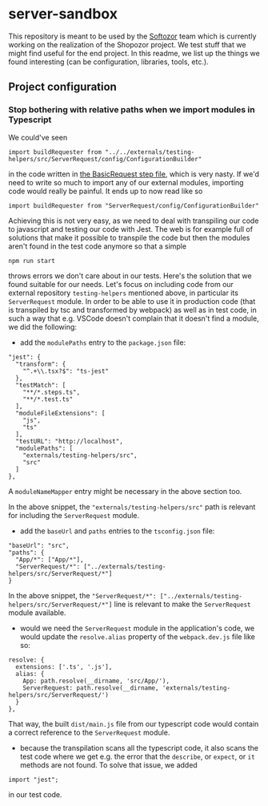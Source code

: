 # server-sandbox
This repository is meant to be used by the [Softozor](http://www.softozor.ch) team which is currently working on the realization of the Shopozor project. We test stuff that we might find useful for the end project. In this readme, we list up the things we found interesting (can be configuration, libraries, tools, etc.).

## Project configuration

### Stop bothering with relative paths when we import modules in Typescript

We could've seen 

```
import buildRequester from "../../externals/testing-helpers/src/ServerRequest/config/ConfigurationBuilder"
```

in the code written in [the BasicRequest step file](https://github.com/zadigus/server-sandbox/blob/master/spec/steps/BasicRequest.steps.ts), which is very nasty. If we'd need to write so much to import any of our external modules, importing code would really be painful. It ends up to now read like so

```
import buildRequester from "ServerRequest/config/ConfigurationBuilder"
```

Achieving this is not very easy, as we need to deal with transpiling our code to javascript and testing our code with Jest. The web is for example full of solutions that make it possible to transpile the code but then the modules aren't found in the test code anymore so that a simple 

```
npm run start
```

throws errors we don't care about in our tests. Here's the solution that we found suitable for our needs. Let's focus on including code from our external repository `testing-helpers` mentioned above, in particular its `ServerRequest` module. In order to be able to use it in production code (that is transpiled by tsc and transformed by webpack) as well as in test code, in such a way that e.g. VSCode doesn't complain that it doesn't find a module, we did the following:

* add the `modulePaths` entry to the `package.json` file: 

```
"jest": {
  "transform": {
    "^.+\\.tsx?$": "ts-jest"
  },
  "testMatch": [
    "**/*.steps.ts",
    "**/*.test.ts"
  ],
  "moduleFileExtensions": [
    "js",
    "ts"
  ],
  "testURL": "http://localhost",
  "modulePaths": [
    "externals/testing-helpers/src",
    "src"
  ]
},
```

A `moduleNameMapper` entry might be necessary in the above section too.

In the above snippet, the `"externals/testing-helpers/src"` path is relevant for including the `ServerRequest` module. 

* add the `baseUrl` and `paths` entries to the `tsconfig.json` file:

```
"baseUrl": "src",
"paths": {
  "App/*": ["App/*"],
  "ServerRequest/*": ["../externals/testing-helpers/src/ServerRequest/*"]
}
```

In the above snippet, the `"ServerRequest/*": ["../externals/testing-helpers/src/ServerRequest/*"]` line is relevant to make the `ServerRequest` module available.

* would we need the `ServerRequest` module in the application's code, we would update the `resolve.alias` property of the `webpack.dev.js` file like so:

```
resolve: {
  extensions: ['.ts', '.js'],
  alias: {
    App: path.resolve(__dirname, 'src/App/'),
    ServerRequest: path.resolve(__dirname, 'externals/testing-helpers/src/ServerRequest/')
  }
},
```

That way, the built `dist/main.js` file from our typescript code would contain a correct reference to the `ServerRequest` module. 

* because the transpilation scans all the typescript code, it also scans the test code where we get e.g. the error that the `describe`, or `expect`, or `it` methods are not found. To solve that issue, we added

```import "jest";```

in our test code.
